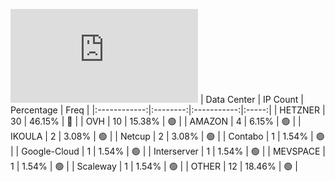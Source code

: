 ![Diagramm](https://github.com/obajay/StateSync-snapshots/blob/main/Projects/Sge/1/README.md)
| Data Center | IP Count | Percentage | Freq |
|:------------:|:--------:|:-----------:|:-----:|
| HETZNER | 30 | 46.15% | 🔴 |
| OVH | 10 | 15.38% | 🟢 |
| AMAZON | 4 | 6.15% | 🟢 |
| IKOULA | 2 | 3.08% | 🟢 |
| Netcup | 2 | 3.08% | 🟢 |
| Contabo | 1 | 1.54% | 🟢 |
| Google-Cloud | 1 | 1.54% | 🟢 |
| Interserver | 1 | 1.54% | 🟢 |
| MEVSPACE | 1 | 1.54% | 🟢 |
| Scaleway | 1 | 1.54% | 🟢 |
| OTHER | 12 | 18.46% | 🟢 |